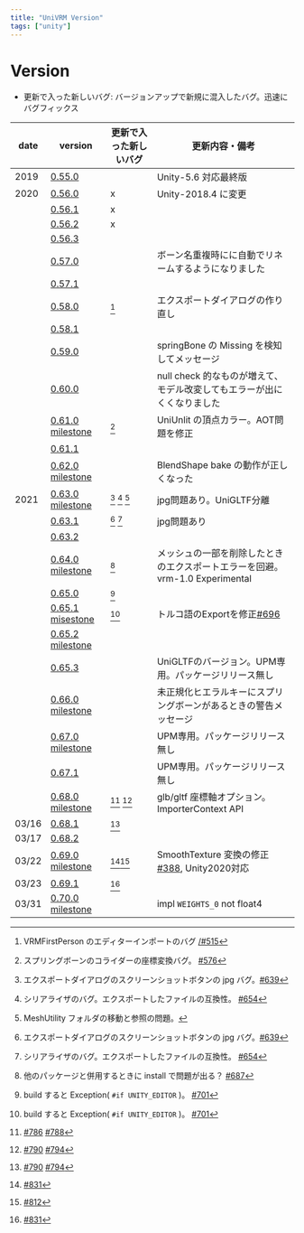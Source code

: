```yaml
---
title: "UniVRM Version"
tags: ["unity"]
---
```


# Version

* 更新で入った新しいバグ: バージョンアップで新規に混入したバグ。迅速にバグフィックス

| date  | version                                                                                                                          | 更新で入った新しいバグ           | 更新内容・備考                                                                             |
|-------|----------------------------------------------------------------------------------------------------------------------------------|----------------------------------|--------------------------------------------------------------------------------------------|
| 2019  | [0.55.0](http://github.com/vrm-c/UniVRM/releases/tag/v0.55.0)                                                                    |                                  | Unity-5.6 対応最終版                                                                       |
| 2020  | [0.56.0](http://github.com/vrm-c/UniVRM/releases/tag/v0.56.0)                                                                    | x                                | Unity-2018.4 に変更                                                                        |
|       | [0.56.1](http://github.com/vrm-c/UniVRM/releases/tag/v0.56.1)                                                                    | x                                |                                                                                            |
|       | [0.56.2](http://github.com/vrm-c/UniVRM/releases/tag/v0.56.2)                                                                    | x                                |                                                                                            |
|       | [0.56.3](http://github.com/vrm-c/UniVRM/releases/tag/v0.56.3)                                                                    |                                  |                                                                                            |
|       | [0.57.0](http://github.com/vrm-c/UniVRM/releases/tag/v0.57.0)                                                                    |                                  | ボーン名重複時にに自動でリネームするようになりました                                       |
|       | [0.57.1](http://github.com/vrm-c/UniVRM/releases/tag/v0.57.1)                                                                    |                                  |                                                                                            |
|       | [0.58.0](http://github.com/vrm-c/UniVRM/releases/tag/v0.58.0)                                                                    | [^firstperson_import]            | エクスポートダイアログの作り直し                                                           |
|       | [0.58.1](http://github.com/vrm-c/UniVRM/releases/tag/v0.58.1)                                                                    |                                  |                                                                                            |
|       | [0.59.0](http://github.com/vrm-c/UniVRM/releases/tag/v0.59.0)                                                                    |                                  | springBone の Missing を検知してメッセージ                                                 |
|       | [0.60.0](http://github.com/vrm-c/UniVRM/releases/tag/v0.60.0)                                                                    |                                  | null check 的なものが増えて、モデル改変してもエラーが出にくくなりました                    |
|       | [0.61.0](http://github.com/vrm-c/UniVRM/releases/tag/v0.61.0) [milestone](https://github.com/vrm-c/UniVRM/milestone/20?closed=1) | [^springcollider]                | UniUnlit の頂点カラー。AOT問題を修正                                                       |
|       | [0.61.1](http://github.com/vrm-c/UniVRM/releases/tag/v0.61.1)                                                                    |                                  |                                                                                            |
|       | [0.62.0](http://github.com/vrm-c/UniVRM/releases/tag/v0.62.0) [milestone](https://github.com/vrm-c/UniVRM/milestone/21?closed=1) |                                  | BlendShape bake の動作が正しくなった                                                       |
| 2021  | [0.63.0](http://github.com/vrm-c/UniVRM/releases/tag/v0.63.0) [milestone](https://github.com/vrm-c/UniVRM/milestone/25?closed=1) | [^jpg] [^kwmap] [^upm]           | jpg問題あり。UniGLTF分離                                                                   |
|       | [0.63.1](http://github.com/vrm-c/UniVRM/releases/tag/v0.63.1)                                                                    | [^jpg] [^kwmap]                  | jpg問題あり                                                                                |
|       | [0.63.2](http://github.com/vrm-c/UniVRM/releases/tag/v0.63.2)                                                                    |                                  |                                                                                            |
|       | [0.64.0](http://github.com/vrm-c/UniVRM/releases/tag/v0.64.0) [milestone](https://github.com/vrm-c/UniVRM/milestone/23?closed=1) | [^asmdef]                        | メッシュの一部を削除したときのエクスポートエラーを回避。vrm-1.0 Experimental               |
|       | [0.65.0](http://github.com/vrm-c/UniVRM/releases/tag/v0.65.0)                                                                    | [^build]                         |                                                                                            |
|       | [0.65.1](http://github.com/vrm-c/UniVRM/releases/tag/v0.65.1) [misestone](https://github.com/vrm-c/UniVRM/milestone/28?closed=1) | [^build]                         | トルコ語のExportを修正[\#696](https://github.com/vrm-c/UniVRM/issues/696)                  |
|       | [0.65.2](http://github.com/vrm-c/UniVRM/releases/tag/v0.65.2) [milestone](https://github.com/vrm-c/UniVRM/milestone/29?closed=1) |                                  |                                                                                            |
|       | [0.65.3](http://github.com/vrm-c/UniVRM/releases/tag/v0.65.3)                                                                    |                                  | UniGLTFのバージョン。UPM専用。パッケージリリース無し                                       |
|       | [0.66.0](http://github.com/vrm-c/UniVRM/releases/tag/v0.66.0) [milestone](https://github.com/vrm-c/UniVRM/milestone/26?closed=1) |                                  | 未正規化ヒエラルキーにスプリングボーンがあるときの警告メッセージ                           |
|       | [0.67.0](http://github.com/vrm-c/UniVRM/releases/tag/v0.67.0) [milestone](https://github.com/vrm-c/UniVRM/milestone/27?closed=1) |                                  | UPM専用。パッケージリリース無し                                                            |
|       | [0.67.1](http://github.com/vrm-c/UniVRM/releases/tag/v0.67.1)                                                                    |                                  | UPM専用。パッケージリリース無し                                                            |
|       | [0.68.0](http://github.com/vrm-c/UniVRM/releases/tag/v0.68.0) [milestone](https://github.com/vrm-c/UniVRM/milestone/30?closed=1) | [^material_import] [^import_bug] | glb/gltf 座標軸オプション。ImporterContext API                                             |
| 03/16 | [0.68.1](http://github.com/vrm-c/UniVRM/releases/tag/v0.68.1)                                                                    | [^import_bug]                    |                                                                                            |
| 03/17 | [0.68.2](http://github.com/vrm-c/UniVRM/releases/tag/v0.68.2)                                                                    |                                  |                                                                                            |
| 03/22 | [0.69.0](http://github.com/vrm-c/UniVRM/releases/tag/v0.69.0) [milestone](https://github.com/vrm-c/UniVRM/milestone/31?closed=1) | [^EncodeToPng][^NotUnique]       | SmoothTexture 変換の修正[\#388](https://github.com/vrm-c/UniVRM/issues/388), Unity2020対応 |
| 03/23 | [0.69.1](http://github.com/vrm-c/UniVRM/releases/tag/v0.69.1)                                                                    | [^EncodeToPng]                   |                                                                                            |
| 03/31 | [0.70.0](http://github.com/vrm-c/UniVRM/releases/tag/v0.70.0) [milestone](https://github.com/vrm-c/UniVRM/milestone/32?closed=1) |                                  | impl `WEIGHTS_0` not float4                                                                |

[^springcollider]: スプリングボーンのコライダーの座標変換バグ。 [\#576](https://github.com/vrm-c/UniVRM/issues/576)
[^jpg]: エクスポートダイアログのスクリーンショットボタンの jpg バグ。[\#639](https://github.com/vrm-c/UniVRM/issues/639)
[^kwmap]: シリアライザのバグ。エクスポートしたファイルの互換性。 [\#654](https://github.com/vrm-c/UniVRM/issues/654)
[^upm]: MeshUtility フォルダの移動と参照の問題。
[^asmdef]: 他のパッケージと併用するときに install で問題が出る？ [\#687](https://github.com/vrm-c/UniVRM/pull/687)
[^build]: build すると Exception( `#if UNITY_EDITOR` )。 [\#701](https://github.com/vrm-c/UniVRM/issues/701)
[^firstperson_import]: VRMFirstPerson のエディターインポートのバグ [/#515](https://github.com/vrm-c/UniVRM/issues/515)
[^material_import]: [\#786](https://github.com/vrm-c/UniVRM/issues/786) [\#788](https://github.com/vrm-c/UniVRM/issues/788)
[^import_bug]: [\#790](https://github.com/vrm-c/UniVRM/issues/790) [\#794](https://github.com/vrm-c/UniVRM/issues/794)
[^NotUnique]: [\#812](https://github.com/vrm-c/UniVRM/pull/812)
[^EncodeToPng]: [\#831](https://github.com/vrm-c/UniVRM/pull/831)
